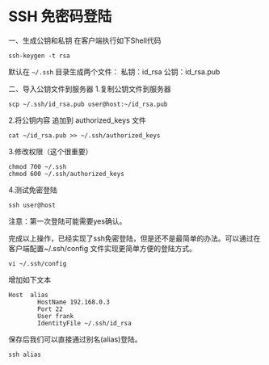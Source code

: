 # SSH 免密码登陆
一、生成公钥和私钥
在客户端执行如下Shell代码

```
ssh-keygen -t rsa

```

默认在 `~/.ssh` 目录生成两个文件：
私钥：id_rsa
公钥：id_rsa.pub

二、导入公钥文件到服务器
1.复制公钥文件到服务器

```
scp ~/.ssh/id_rsa.pub user@host:~/id_rsa.pub
```

2.将公钥内容 追加到 authorized_keys 文件

```
cat ~/id_rsa.pub >> ~/.ssh/authorized_keys
```

3.修改权限（这个很重要）

```
chmod 700 ~/.ssh
chmod 600 ~/.ssh/authorized_keys
```
4.测试免密登陆

```
ssh user@host
```
注意：第一次登陆可能需要yes确认。

完成以上操作，已经实现了ssh免密登陆，但是还不是最简单的办法。可以通过在客户端配置~/.ssh/config 文件实现更简单方便的登陆方式。

```
vi ~/.ssh/config
```
增加如下文本

```
Host  alias
        HostName 192.168.0.3
        Port 22
        User frank
        IdentityFile ~/.ssh/id_rsa
```

保存后我们可以直接通过别名(alias)登陆。

```
ssh alias
```

